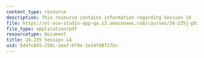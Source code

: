 ```yaml
---
content_type: resource
description: This resource contains information regarding Session 14
file: https://ol-ocw-studio-app-qa.s3.amazonaws.com/courses/24-235j-philosophy-of-law-spring-2012/5ddfc045250c1ea76f0e1e14fd8f27bc_MIT24_235JS12_Session14.pdf
file_type: application/pdf
resourcetype: Document
title: 24.235 Session 14
uid: 5ddfc045-250c-1ea7-6f0e-1e14fd8f27bc
---
```

